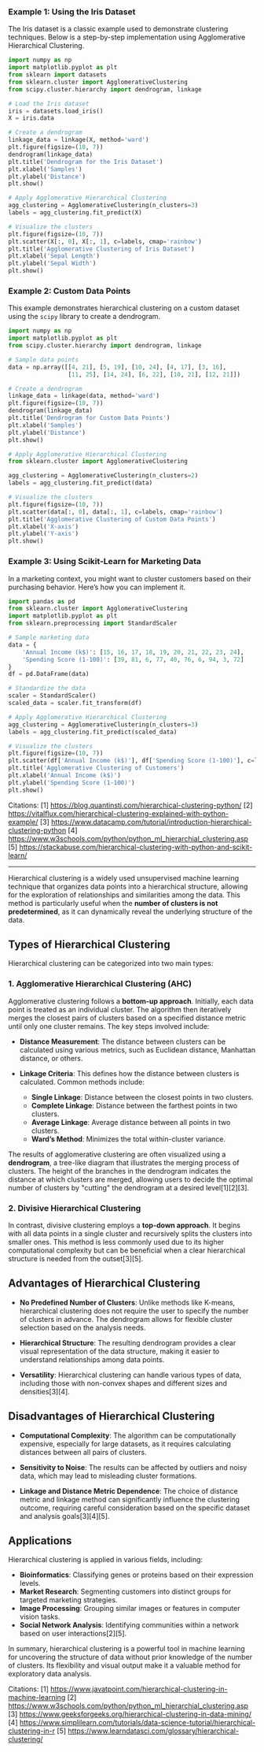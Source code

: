 ### Example 1: Using the Iris Dataset

The Iris dataset is a classic example used to demonstrate clustering techniques. Below is a step-by-step implementation using Agglomerative Hierarchical Clustering.

```python
import numpy as np
import matplotlib.pyplot as plt
from sklearn import datasets
from sklearn.cluster import AgglomerativeClustering
from scipy.cluster.hierarchy import dendrogram, linkage

# Load the Iris dataset
iris = datasets.load_iris()
X = iris.data

# Create a dendrogram
linkage_data = linkage(X, method='ward')
plt.figure(figsize=(10, 7))
dendrogram(linkage_data)
plt.title('Dendrogram for the Iris Dataset')
plt.xlabel('Samples')
plt.ylabel('Distance')
plt.show()

# Apply Agglomerative Hierarchical Clustering
agg_clustering = AgglomerativeClustering(n_clusters=3)
labels = agg_clustering.fit_predict(X)

# Visualize the clusters
plt.figure(figsize=(10, 7))
plt.scatter(X[:, 0], X[:, 1], c=labels, cmap='rainbow')
plt.title('Agglomerative Clustering of Iris Dataset')
plt.xlabel('Sepal Length')
plt.ylabel('Sepal Width')
plt.show()
```

### Example 2: Custom Data Points

This example demonstrates hierarchical clustering on a custom dataset using the `scipy` library to create a dendrogram.

```python
import numpy as np
import matplotlib.pyplot as plt
from scipy.cluster.hierarchy import dendrogram, linkage

# Sample data points
data = np.array([[4, 21], [5, 19], [10, 24], [4, 17], [3, 16],
                 [11, 25], [14, 24], [6, 22], [10, 21], [12, 21]])

# Create a dendrogram
linkage_data = linkage(data, method='ward')
plt.figure(figsize=(10, 7))
dendrogram(linkage_data)
plt.title('Dendrogram for Custom Data Points')
plt.xlabel('Samples')
plt.ylabel('Distance')
plt.show()

# Apply Agglomerative Hierarchical Clustering
from sklearn.cluster import AgglomerativeClustering

agg_clustering = AgglomerativeClustering(n_clusters=2)
labels = agg_clustering.fit_predict(data)

# Visualize the clusters
plt.figure(figsize=(10, 7))
plt.scatter(data[:, 0], data[:, 1], c=labels, cmap='rainbow')
plt.title('Agglomerative Clustering of Custom Data Points')
plt.xlabel('X-axis')
plt.ylabel('Y-axis')
plt.show()
```

### Example 3: Using Scikit-Learn for Marketing Data

In a marketing context, you might want to cluster customers based on their purchasing behavior. Here’s how you can implement it.

```python
import pandas as pd
from sklearn.cluster import AgglomerativeClustering
import matplotlib.pyplot as plt
from sklearn.preprocessing import StandardScaler

# Sample marketing data
data = {
    'Annual Income (k$)': [15, 16, 17, 18, 19, 20, 21, 22, 23, 24],
    'Spending Score (1-100)': [39, 81, 6, 77, 40, 76, 6, 94, 3, 72]
}
df = pd.DataFrame(data)

# Standardize the data
scaler = StandardScaler()
scaled_data = scaler.fit_transform(df)

# Apply Agglomerative Hierarchical Clustering
agg_clustering = AgglomerativeClustering(n_clusters=3)
labels = agg_clustering.fit_predict(scaled_data)

# Visualize the clusters
plt.figure(figsize=(10, 7))
plt.scatter(df['Annual Income (k$)'], df['Spending Score (1-100)'], c=labels, cmap='rainbow')
plt.title('Agglomerative Clustering of Customers')
plt.xlabel('Annual Income (k$)')
plt.ylabel('Spending Score (1-100)')
plt.show()
```

Citations:
[1] https://blog.quantinsti.com/hierarchical-clustering-python/
[2] https://vitalflux.com/hierarchical-clustering-explained-with-python-example/
[3] https://www.datacamp.com/tutorial/introduction-hierarchical-clustering-python
[4] https://www.w3schools.com/python/python_ml_hierarchial_clustering.asp
[5] https://stackabuse.com/hierarchical-clustering-with-python-and-scikit-learn/


--------
Hierarchical clustering is a widely used unsupervised machine learning technique that organizes data points into a hierarchical structure, allowing for the exploration of relationships and similarities among the data. This method is particularly useful when the **number of clusters is not predetermined**, as it can dynamically reveal the underlying structure of the data.

## Types of Hierarchical Clustering

Hierarchical clustering can be categorized into two main types:

### 1. Agglomerative Hierarchical Clustering (AHC)

Agglomerative clustering follows a **bottom-up approach**. Initially, each data point is treated as an individual cluster. The algorithm then iteratively merges the closest pairs of clusters based on a specified distance metric until only one cluster remains. The key steps involved include:

- **Distance Measurement**: The distance between clusters can be calculated using various metrics, such as Euclidean distance, Manhattan distance, or others.

- **Linkage Criteria**: This defines how the distance between clusters is calculated. Common methods include:
  - **Single Linkage**: Distance between the closest points in two clusters.
  - **Complete Linkage**: Distance between the farthest points in two clusters.
  - **Average Linkage**: Average distance between all points in two clusters.
  - **Ward’s Method**: Minimizes the total within-cluster variance.

The results of agglomerative clustering are often visualized using a **dendrogram**, a tree-like diagram that illustrates the merging process of clusters. The height of the branches in the dendrogram indicates the distance at which clusters are merged, allowing users to decide the optimal number of clusters by "cutting" the dendrogram at a desired level[1][2][3].

### 2. Divisive Hierarchical Clustering

In contrast, divisive clustering employs a **top-down approach**. It begins with all data points in a single cluster and recursively splits the clusters into smaller ones. This method is less commonly used due to its higher computational complexity but can be beneficial when a clear hierarchical structure is needed from the outset[3][5].

## Advantages of Hierarchical Clustering

- **No Predefined Number of Clusters**: Unlike methods like K-means, hierarchical clustering does not require the user to specify the number of clusters in advance. The dendrogram allows for flexible cluster selection based on the analysis needs.

- **Hierarchical Structure**: The resulting dendrogram provides a clear visual representation of the data structure, making it easier to understand relationships among data points.

- **Versatility**: Hierarchical clustering can handle various types of data, including those with non-convex shapes and different sizes and densities[3][4].

## Disadvantages of Hierarchical Clustering

- **Computational Complexity**: The algorithm can be computationally expensive, especially for large datasets, as it requires calculating distances between all pairs of clusters.

- **Sensitivity to Noise**: The results can be affected by outliers and noisy data, which may lead to misleading cluster formations.

- **Linkage and Distance Metric Dependence**: The choice of distance metric and linkage method can significantly influence the clustering outcome, requiring careful consideration based on the specific dataset and analysis goals[3][4][5].

## Applications

Hierarchical clustering is applied in various fields, including:

- **Bioinformatics**: Classifying genes or proteins based on their expression levels.
- **Market Research**: Segmenting customers into distinct groups for targeted marketing strategies.
- **Image Processing**: Grouping similar images or features in computer vision tasks.
- **Social Network Analysis**: Identifying communities within a network based on user interactions[2][5].

In summary, hierarchical clustering is a powerful tool in machine learning for uncovering the structure of data without prior knowledge of the number of clusters. Its flexibility and visual output make it a valuable method for exploratory data analysis.

Citations:
[1] https://www.javatpoint.com/hierarchical-clustering-in-machine-learning
[2] https://www.w3schools.com/python/python_ml_hierarchial_clustering.asp
[3] https://www.geeksforgeeks.org/hierarchical-clustering-in-data-mining/
[4] https://www.simplilearn.com/tutorials/data-science-tutorial/hierarchical-clustering-in-r
[5] https://www.learndatasci.com/glossary/hierarchical-clustering/